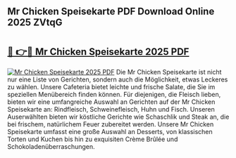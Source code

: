 ## Mr Chicken Speisekarte PDF Download Online 2025 ZVtqG

# <h2><a href="http://gc9yn9.nevu.top/?p=Mr+Chicken+Speisekarte">🔗 👉🔴 Mr Chicken Speisekarte 2025 PDF</a></h2>

[![Mr Chicken Speisekarte 2025 PDF](https://i.imgur.com/dBaPXMq.png)](http://gc9yn9.nevu.top/?p=Mr+Chicken+Speisekarte)
Die Mr Chicken Speisekarte ist nicht nur eine Liste von Gerichten, sondern auch die Möglichkeit, etwas Leckeres zu wählen. Unsere Cafeteria bietet leichte und frische Salate, die Sie im speziellen Menübereich finden können. Für diejenigen, die Fleisch lieben, bieten wir eine umfangreiche Auswahl an Gerichten auf der Mr Chicken Speisekarte an: Rindfleisch, Schweinefleisch, Huhn und Fisch. Unseren Auserwählten bieten wir köstliche Gerichte wie Schaschlik und Steak an, die bei frischem, natürlichem Feuer zubereitet werden. Unsere Mr Chicken Speisekarte umfasst eine große Auswahl an Desserts, von klassischen Torten und Kuchen bis hin zu exquisiten Crème Brûlée und Schokoladenüberraschungen.
